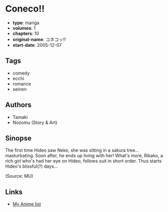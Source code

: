 # Coneco!!

-   **type**: manga
-   **volumes**: 1
-   **chapters**: 10
-   **original-name**: コネコッ!!
-   **start-date**: 2005-12-07

## Tags

-   comedy
-   ecchi
-   romance
-   seinen

## Authors

-   Tamaki
-   Nozomu (Story & Art)

## Sinopse

The first time Hideo saw Neko, she was sitting in a sakura tree... masturbating. Soon after, he ends up living with her! What's more, Rikako, a rich girl who's had her eye on Hideo, follows suit in short order. Thus starts Hideo's blissful(?) days...

(Source: MU)

## Links

-   [My Anime list](https://myanimelist.net/manga/10638/Coneco)
